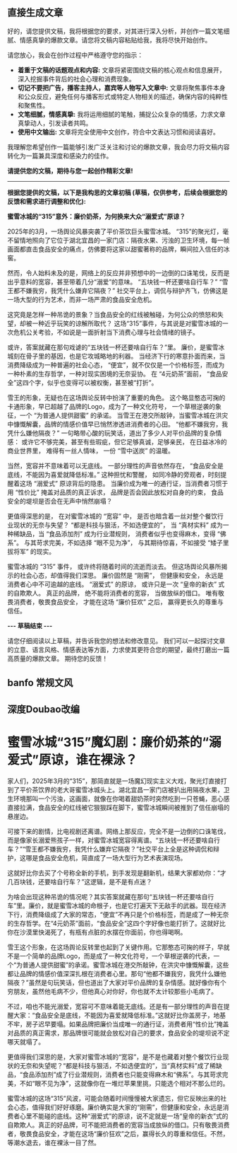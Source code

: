 ## 直接生成文章 

好的，请您提供文稿，我将根据您的要求，对其进行深入分析，并创作一篇文笔细腻、情感真挚的爆款文章。请您将文稿内容粘贴给我，我将尽快开始创作。

请您放心，我会在创作过程中严格遵守您的指示：

*   **着重于文稿的话题观点和内容:** 文章将紧密围绕文稿的核心观点和信息展开，深入挖掘事件背后的社会心理和消费现象。
*   **切记不要把广告，播客主持人，嘉宾等人物写入文章中:** 文章将聚焦事件本身和公众反应，避免任何与播客形式或特定人物相关的描述，确保内容的纯粹性和聚焦性。
*   **文笔细腻，情感真挚:** 我将运用细腻的笔触，捕捉公众复杂的情感，力求文章真挚动人，引发读者共鸣。
*   **使用中文输出:** 文章将完全使用中文创作，符合中文表达习惯和阅读喜好。

我理解您希望创作一篇能够引发广泛关注和讨论的爆款文章，我会尽力将文稿内容转化为一篇兼具深度和感染力的佳作。

**请提供您的文稿，期待与您一起创作精彩文章!**

---

**根据您提供的文稿，以下是我构思的文章初稿 (草稿，仅供参考，后续会根据您的反馈和需求进行调整和优化):**

**蜜雪冰城的“315”意外：廉价奶茶，为何换来大众“溺爱式”原谅？**

2025年的3月，一场舆论风暴突袭了平价茶饮巨头蜜雪冰城。  “315”的聚光灯，毫不留情地照向了它位于湖北宜昌的一家门店：隔夜水果、污浊的卫生环境，每一帧画面都直击食品安全的痛点，仿佛要将这家以甜蜜著称的品牌，瞬间拉入信任的冰窖。

然而，令人始料未及的是，网络上的反应并非预想中的一边倒的口诛笔伐，反而是出乎意料的宽容，甚至带着几分“溺爱”的意味。  “五块钱一杯还要啥自行车？”  “雪王都不嫌我穷，我凭什么嫌弃它隔夜？”  社交平台上，调侃与辩护齐飞，仿佛这是一场大型的行为艺术，而非一场严肃的食品安全危机。

这究竟是怎样一种吊诡的景象？当食品安全的红线被触碰，为何公众的愤怒和失望，却被一种近乎玩笑的谅解所取代？  这场“315”事件，与其说是对蜜雪冰城的一次危机公关考验，不如说是一面折射当下消费心理与社会情绪的镜子。

或许，答案就藏在那句戏谑的“五块钱一杯还要啥自行车？”里。  廉价，是蜜雪冰城刻在骨子里的基因，也是它攻城略地的利器。  当经济下行的寒意扑面而来，当消费降级成为一种普遍的社会心态，  “便宜”，就不仅仅是一个价格标签，而成为一种朴素的生存哲学，一种对现实困境的无奈妥协。  在 “4元奶茶”面前，  “食品安全”这四个字，似乎也变得可以被权衡，甚至被“打折”。

雪王的形象，无疑也在这场舆论反转中扮演了重要的角色。  这个略显憨态可掬的卡通形象，早已超越了品牌的Logo，成为了一种文化符号，  一个草根逆袭的象征，一个 “为普通人提供甜蜜” 的承诺。  当雪王在港交所敲钟，当蜜雪冰城在洪灾中慷慨解囊，品牌的情感价值早已悄然渗透进消费者的心田。  “他都不嫌我穷，我凭什么嫌他隔夜？”  一句略带心酸的玩笑话，道出了多少人对平价品牌的复杂情感：  或许它不够完美，甚至有些瑕疵，但它足够真诚，足够亲民，  在日益冰冷的商业世界里， 难得有一丝人情味， 一份 “雪中送炭” 的温暖。

当然，宽容并不意味着可以无底线。  一部分理性的声音依然存在，  “食品安全是底线，不能因为喜爱就降低标准。”  这种担忧和警醒，  如同冷静的旁观者，时刻提醒着这场 “溺爱式” 原谅背后的隐患。  当廉价成为唯一的通行证，当消费者习惯于用 “性价比” 掩盖对品质的真正诉求，  品牌是否会因此放松对自身的约束，  食品安全的堤坝是否会在无声中悄然崩塌？

更值得深思的是，  在对蜜雪冰城的 “宽容” 中，  是否也暗含着一丝对整个餐饮行业现状的无奈与失望？  “都是科技与狠活，不如选便宜的”，  当 “真材实料” 成为一种稀缺品，当 “食品添加剂” 成为行业潜规则，  消费者似乎也变得麻木，变得 “佛系”。  与其苛求完美，不如选择 “眼不见为净”，  与其期待惊喜，不如接受 “矮子里拔将军” 的现实。

蜜雪冰城的 “315” 事件，  或许终将随着时间的流逝而淡去。  但这场舆论风暴所揭示的社会心态，却值得我们深思。  廉价固然是 “刚需”，  但健康和安全，  永远是消费者心中不可逾越的底线。  “溺爱式” 的原谅，  或许只是一次 “皇帝的新衣” 式的自欺欺人。  真正的品牌，  绝不能将消费者的宽容，  当做放纵的借口。  唯有敬畏消费者，敬畏食品安全，  才能在这场 “廉价狂欢” 之后，  赢得更长久的尊重与信任。

**--- 草稿结束 ---**

请您仔细阅读以上草稿，并告诉我您的想法和修改意见。  我们可以一起探讨文章的立意、语言风格、情感表达等方面，力求使其更符合您的期望，最终打磨出一篇高质量的爆款文章。  期待您的反馈！

## banfo 常规文风

## 深度Doubao改编

# 蜜雪冰城“315”魔幻剧：廉价奶茶的“溺爱式”原谅，谁在裸泳？
家人们，2025年3月的“315”，那简直就是一场魔幻现实主义大戏，聚光灯直接打到了平价茶饮界的老大哥蜜雪冰城头上。湖北宜昌一家门店被扒出用隔夜水果，卫生环境那叫一个污浊，这画面，就像在你喝着甜奶茶时突然吃到一只苍蝇，恶心感直接拉满，食品安全的红线被它狠狠踩在脚下，蜜雪冰城瞬间被推到了信任崩塌的悬崖边。

可接下来的剧情，比电视剧还离谱。网络上那反应，完全不是一边倒的口诛笔伐，而是像家长溺爱熊孩子一样，对蜜雪冰城宽容得离谱。“五块钱一杯还要啥自行车？”“雪王都不嫌我穷，我凭什么嫌弃它隔夜？”社交平台上全是这种调侃和辩护，这哪是食品安全危机，简直成了一场大型行为艺术表演现场。

这就好比你去买了个号称全新的手机，到手发现是翻新机，结果大家都劝你：“才几百块钱，还要啥自行车？”这逻辑，是不是有点迷？

为啥会出现这种吊诡的情况呢？其实答案就藏在那句“五块钱一杯还要啥自行车”里。廉价，就是蜜雪冰城的命根子，也是它打遍天下无敌手的武器。现在经济下行，消费降级成了大家的常态，“便宜”不再只是个价格标签，而是成了一种无奈的生存哲学。在“4元奶茶”面前，“食品安全”这四个字好像也能打折了。这就好比你在沙漠里快渴死了，有瓶有点脏的水摆在你面前，你也得喝啊。

雪王这个形象，在这场舆论反转里也起到了关键作用。它那憨态可掬的样子，早就不是一个简单的品牌Logo，而是成了一种文化符号，一个草根逆袭的代表，一个“为普通人提供甜蜜”的承诺。蜜雪冰城在港交所敲钟，在洪灾中慷慨解囊，这些都让品牌的情感价值深深扎根在消费者心里。那句“他都不嫌我穷，我凭什么嫌他隔夜？”虽然是句玩笑话，但也道出了大家对平价品牌的复杂情感。就好像你有个穷朋友，虽然他毛病不少，但他真心对你好，你也就不太计较那些小毛病了。

不过，咱也不能光溺爱，宽容可不意味着能无底线。还是有一部分理性的声音在提醒大家：“食品安全是底线，不能因为喜爱就降低标准。”这就好比你盖房子，地基不牢，房子迟早要塌。如果品牌把廉价当成唯一的通行证，消费者用“性价比”掩盖对品质的真正需求，那品牌很可能就会放松对自己的要求，食品安全的堤坝说不定哪天就塌了。

更值得我们深思的是，大家对蜜雪冰城的“宽容”，是不是也藏着对整个餐饮行业现状的无奈和失望呢？“都是科技与狠活，不如选便宜的”，当“真材实料”成了稀缺品，“食品添加剂”成了行业潜规则，消费者也只能变得麻木和“佛系”。与其苛求完美，不如“眼不见为净”，这就像你在一堆烂苹果里挑，只能选个相对不那么烂的。

蜜雪冰城的这场“315”风波，可能会随着时间慢慢被大家遗忘，但它反映出来的社会心态，值得我们好好琢磨。廉价确实是大家的“刚需”，但健康和安全，永远是消费者心里不能碰的底线。这种“溺爱式”的原谅，说不定就是一场“皇帝的新衣”式的自欺欺人。真正的好品牌，可不能把消费者的宽容当成放纵的借口。只有敬畏消费者，敬畏食品安全，才能在这场“廉价狂欢”之后，赢得长久的尊重和信任。不然，等潮水退去，谁在裸泳一目了然。 



